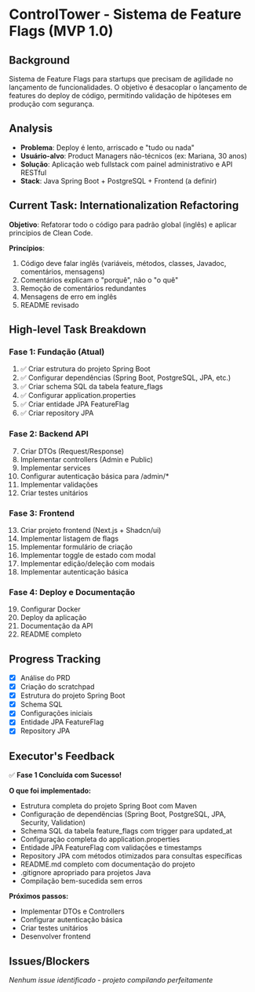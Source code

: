 # ControlTower - Sistema de Feature Flags (MVP 1.0)

## Background
Sistema de Feature Flags para startups que precisam de agilidade no lançamento de funcionalidades. O objetivo é desacoplar o lançamento de features do deploy de código, permitindo validação de hipóteses em produção com segurança.

## Analysis
- **Problema**: Deploy é lento, arriscado e "tudo ou nada"
- **Usuário-alvo**: Product Managers não-técnicos (ex: Mariana, 30 anos)
- **Solução**: Aplicação web fullstack com painel administrativo e API RESTful
- **Stack**: Java Spring Boot + PostgreSQL + Frontend (a definir)

## Current Task: Internationalization Refactoring
**Objetivo**: Refatorar todo o código para padrão global (inglês) e aplicar princípios de Clean Code.

**Princípios**:
1. Código deve falar inglês (variáveis, métodos, classes, Javadoc, comentários, mensagens)
2. Comentários explicam o "porquê", não o "o quê"
3. Remoção de comentários redundantes
4. Mensagens de erro em inglês
5. README revisado

## High-level Task Breakdown

### Fase 1: Fundação (Atual)
1. ✅ Criar estrutura do projeto Spring Boot
2. ✅ Configurar dependências (Spring Boot, PostgreSQL, JPA, etc.)
3. ✅ Criar schema SQL da tabela feature_flags
4. ✅ Configurar application.properties
5. ✅ Criar entidade JPA FeatureFlag
6. ✅ Criar repository JPA

### Fase 2: Backend API
7. Criar DTOs (Request/Response)
8. Implementar controllers (Admin e Public)
9. Implementar services
10. Configurar autenticação básica para /admin/*
11. Implementar validações
12. Criar testes unitários

### Fase 3: Frontend
13. Criar projeto frontend (Next.js + Shadcn/ui)
14. Implementar listagem de flags
15. Implementar formulário de criação
16. Implementar toggle de estado com modal
17. Implementar edição/deleção com modais
18. Implementar autenticação básica

### Fase 4: Deploy e Documentação
19. Configurar Docker
20. Deploy da aplicação
21. Documentação da API
22. README completo

## Progress Tracking
- [x] Análise do PRD
- [x] Criação do scratchpad
- [x] Estrutura do projeto Spring Boot
- [x] Schema SQL
- [x] Configurações iniciais
- [x] Entidade JPA FeatureFlag
- [x] Repository JPA

## Executor's Feedback
✅ **Fase 1 Concluída com Sucesso!**

**O que foi implementado:**
- Estrutura completa do projeto Spring Boot com Maven
- Configuração de dependências (Spring Boot, PostgreSQL, JPA, Security, Validation)
- Schema SQL da tabela feature_flags com trigger para updated_at
- Configuração completa do application.properties
- Entidade JPA FeatureFlag com validações e timestamps
- Repository JPA com métodos otimizados para consultas específicas
- README.md completo com documentação do projeto
- .gitignore apropriado para projetos Java
- Compilação bem-sucedida sem erros

**Próximos passos:**
- Implementar DTOs e Controllers
- Configurar autenticação básica
- Criar testes unitários
- Desenvolver frontend

## Issues/Blockers
*Nenhum issue identificado - projeto compilando perfeitamente*
